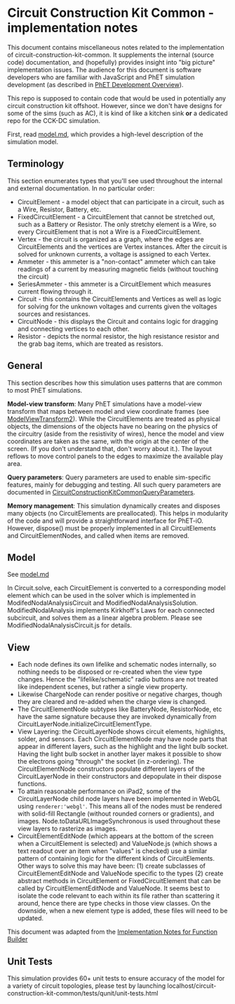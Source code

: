 # Circuit Construction Kit Common - implementation notes

This document contains miscellaneous notes related to the implementation of circuit-construction-kit-common. It
supplements the internal (source code) documentation, and (hopefully) provides insight into "big picture" implementation
issues.  The audience for this document is software developers who are familiar with JavaScript and PhET simulation
development (as described in [PhET Development Overview](http://bit.ly/phet-html5-development-overview)).

This repo is supposed to contain code that would be used in potentially any circuit construction kit offshoot.
However, since we don't have designs for some of the sims (such as AC), it is kind of like a kitchen sink **or** a
dedicated repo for the CCK-DC simulation.

First, read [model.md](https://github.com/phetsims/circuit-construction-kit-common/blob/master/doc/model.md), which
provides a high-level description of the simulation model.

## Terminology

This section enumerates types that you'll see used throughout the internal and external documentation. In no particular
order:

* CircuitElement - a model object that can participate in a circuit, such as a Wire, Resistor, Battery, etc.
* FixedCircuitElement - a CircuitElement that cannot be stretched out, such as a Battery or Resistor.  The only
stretchy element is a Wire, so every CircuitElement that is not a Wire is a FixedCircuitElement.
* Vertex - the circuit is organized as a graph, where the edges are CircuitElements and the vertices are Vertex
instances.  After the circuit is solved for unknown currents, a voltage is assigned to each Vertex.
* Ammeter - this ammeter is a "non-contact" ammeter which can take readings of a current by measuring magnetic fields
(without touching the circuit)
* SeriesAmmeter - this ammeter is a CircuitElement which measures current flowing through it.
* Circuit - this contains the CircuitElements and Vertices as well as logic for solving for the unknown voltages
and currents given the voltages sources and resistances.
* CircuitNode - this displays the Circuit and contains logic for dragging and connecting vertices to each other.
* Resistor -  depicts the normal resistor, the high resistance resistor and the grab bag items, which are treated
as resistors.

## General

This section describes how this simulation uses patterns that are common to most PhET simulations.

**Model-view transform**: Many PhET simulations have a model-view transform that maps between model and view coordinate
frames (see [ModelViewTransform2](https://github.com/phetsims/phetcommon/blob/master/js/view/ModelViewTransform2.js)).
While the CircuitElements are treated as physical objects, the dimensions of the objects have no bearing on the physics
of the circuitry (aside from the resistivity of wires), hence the model and view coordinates are taken as the same, with
the origin at the center of the screen. (If you don't understand that, don't worry about it.).  The layout reflows to
move control panels to the edges to maximize the available play area.

**Query parameters**: Query parameters are used to enable sim-specific features, mainly for debugging and
testing. All such query parameters are documented in
[CircuitConstructionKitCommonQueryParameters](https://github.com/phetsims/circuit-construction-kit-common/blob/master/js/CircuitConstructionKitCommonQueryParameters.js).

**Memory management**: This simulation dynamically creates and disposes many objects (no CircuitElements are preallocated).
This helps in modularity of the code and will provide a straightforward interface for PhET-iO.  However, dispose()
must be properly implemented in all CircuitElements and CircuitElementNodes, and called when items are removed.

## Model
See [model.md](https://github.com/phetsims/circuit-construction-kit-common/blob/master/doc/model.md)

In Circuit.solve, each CircuitElement is converted to a corresponding model element which can be used in the solver which
is implemented in ModifedNodalAnalysisCircuit and ModifiedNodalAnalysisSolution.  ModifiedNodalAnalysis implements
Kirkhoff's Laws for each connected subcircuit, and solves them as a linear algebra problem.  Please see ModifiedNodalAnalysisCircuit.js
for details.

## View

* Each node defines its own lifelike and schematic nodes internally, so nothing needs to be disposed or re-created when
the view type changes.  Hence the "lifelike/schematic" radio buttons are not treated like independent scenes, but
rather a single view property.
* Likewise ChargeNode can render positive or negative charges, though they are cleared and re-added when the charge view
is changed.
* The CircuitElementNode subtypes like BatteryNode, ResistorNode, etc have the same signature because they are invoked
dynamically from CircuitLayerNode.initializeCircuitElementType.
* View Layering: the CircuitLayerNode shows circuit elements, highlights, solder, and sensors.  Each CircuitElementNode
may have node parts that appear in different layers, such as the highlight and the light bulb socket.  Having the light
bulb socket in another layer makes it possible to show the electrons going "through" the socket (in z-ordering). The
CircuitElementNode constructors populate different layers of the CircuitLayerNode in their constructors and depopulate
in their dispose functions.
* To attain reasonable performance on iPad2, some of the CircuitLayerNode child node layers have been implemented in
WebGL using `renderer:'webgl'`.  This means all of the nodes must be rendered with solid-fill Rectangle (without rounded
corners or gradients), and images.  Node.toDataURLImageSynchronous is used throughout these view layers to rasterize as
images.
* CircuitElementEditNode (which appears at the bottom of the screen when a CircuitElement is selected) and
ValueNode.js (which shows a text readout over an item when "values" is checked) use a similar pattern of containing
logic for the different kinds of CircuitElements.  Other ways to solve this may have been:
(1) create subclasses of CircuitElementEditNode and ValueNode specific to the types
(2) create abstract methods in CircuitElement or FixedCircuitElement that can be called by CircuitElementEditNode
and ValueNode.
It seems best to isolate the code relevant to each within its file rather than scattering it around, hence there are
type checks in those view classes.  On the downside, when a new element type is added, these files will need to be
updated.

This document was adapted from the [Implementation Notes for Function Builder](https://github.com/phetsims/function-builder/blob/master/doc/implementation-notes.md)

## Unit Tests
This simulation provides 60+ unit tests to ensure accuracy of the model for a variety of circuit topologies, please
test by launching localhost/circuit-construction-kit-common/tests/qunit/unit-tests.html